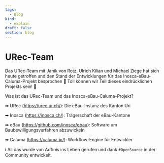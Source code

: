 ```yaml
---
tags:
  - Blog
kind:
  - explain
draft: false
section: blog
---
```


# URec-Team

Das URec-Team mit Janik von Rotz, Ulrich Kilian und Michael Ziege hat sich heute getroffen und den Stand der Entwicklungen für das Inosca-eBau-Caluma-Projekt besprochen 💪 Toll können wir Teil dieses eindrücklichen Projekts sein! 🙌

Was ist das URec-Team und das Inosca-eBau-Caluma-Projekt?

➡ URec (https://urec.ur.ch/): Die eBau-Instanz des Kanton Uri

➡ Inosca (https://inosca.ch/): Trägerschaft der eBau-Kantone

➡ eBau (https://github.com/inosca/ebau): Software um Baubewilligungsverfahren abzuwickeln

➡ Caluma (https://caluma.io/): Workflow-Engine für Entwickler

ℹ All das wurde von Adfinis ins Leben gerufen und dank `#OpenSource` in der Community entwickelt.
